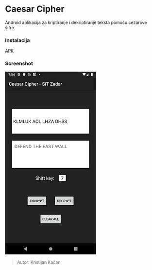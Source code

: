 # Caesar Cipher

Android aplikacija za kriptiranje i dekriptiranje teksta pomoću cezarove šifre.

### Instalacija
[APK][ln1]

### Screenshot
![](Screenshot.png)


>Autor: Kristijan Kačan

[ln1]: <caesar_cipher.apk>


